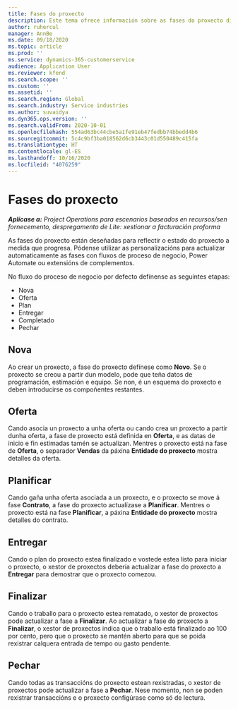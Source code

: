 ```yaml
---
title: Fases do proxecto
description: Este tema ofrece información sobre as fases do proxecto dispoñibles en Microsoft Dynamics Project Operations.
author: ruhercul
manager: AnnBe
ms.date: 09/18/2020
ms.topic: article
ms.prod: ''
ms.service: dynamics-365-customerservice
audience: Application User
ms.reviewer: kfend
ms.search.scope: ''
ms.custom: ''
ms.assetid: ''
ms.search.region: Global
ms.search.industry: Service industries
ms.author: suvaidya
ms.dyn365.ops.version: ''
ms.search.validFrom: 2020-10-01
ms.openlocfilehash: 554ad63bc44cbe5a1fe91eb47fedbb74bbedd4b6
ms.sourcegitcommit: 5c4c9bf3ba018562d6cb3443c01d550489c415fa
ms.translationtype: HT
ms.contentlocale: gl-ES
ms.lasthandoff: 10/16/2020
ms.locfileid: "4076259"
---
```

# <a name="project-stages"></a>Fases do proxecto

_**Aplícase a:** Project Operations para escenarios baseados en recursos/sen fornecemento, despregamento de Lite: xestionar a facturación proforma_

As fases do proxecto están deseñadas para reflectir o estado do proxecto a medida que progresa. Pódense utilizar as personalizacións para actualizar automaticamente as fases con fluxos de proceso de negocio, Power Automate ou extensións de complementos.

No fluxo do proceso de negocio por defecto defínense as seguintes etapas:

- Nova
- Oferta
- Plan
- Entregar
- Completado
- Pechar 

## <a name="new"></a>Nova

Ao crear un proxecto, a fase do proxecto defínese como **Novo**. Se o proxecto se creou a partir dun modelo, pode que teña datos de programación, estimación e equipo. Se non, é un esquema do proxecto e deben introducirse os compoñentes restantes.

## <a name="quote"></a>Oferta

Cando asocia un proxecto a unha oferta ou cando crea un proxecto a partir dunha oferta, a fase de proxecto está definida en **Oferta**, e as datas de inicio e fin estimadas tamén se actualizan. Mentres o proxecto está na fase de **Oferta**, o separador **Vendas** da páxina **Entidade do proxecto** mostra detalles da oferta.

## <a name="plan"></a>Planificar

Cando gaña unha oferta asociada a un proxecto, e o proxecto se move á fase **Contrato**, a fase do proxecto actualízase a **Planificar**. Mentres o proxecto está na fase **Planificar**, a páxina **Entidade do proxecto** mostra detalles do contrato.

## <a name="deliver"></a>Entregar

Cando o plan do proxecto estea finalizado e vostede estea listo para iniciar o proxecto, o xestor de proxectos debería actualizar a fase do proxecto a **Entregar** para demostrar que o proxecto comezou.

## <a name="complete"></a>Finalizar 

Cando o traballo para o proxecto estea rematado, o xestor de proxectos pode actualizar a fase a **Finalizar**. Ao actualizar a fase do proxecto a **Finalizar**, o xestor de proxectos indica que o traballo está finalizado ao 100 por cento, pero que o proxecto se mantén aberto para que se poida rexistrar calquera entrada de tempo ou gasto pendente.

## <a name="close"></a>Pechar

Cando todas as transaccións do proxecto estean rexistradas, o xestor de proxectos pode actualizar a fase a **Pechar**. Nese momento, non se poden rexistrar transaccións e o proxecto configúrase como só de lectura.

